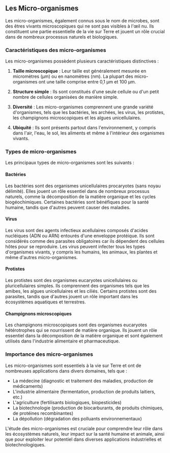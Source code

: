 ## Les Micro-organismes

Les micro-organismes, également connus sous le nom de microbes, sont des êtres vivants microscopiques qui ne sont pas visibles à l'œil nu. Ils constituent une partie essentielle de la vie sur Terre et jouent un rôle crucial dans de nombreux processus naturels et biologiques.

### Caractéristiques des micro-organismes

Les micro-organismes possèdent plusieurs caractéristiques distinctives :

1. **Taille microscopique** : Leur taille est généralement mesurée en micromètres (μm) ou en nanomètres (nm). La plupart des micro-organismes ont une taille comprise entre 0,1 μm et 100 μm.

2. **Structure simple** : Ils sont constitués d'une seule cellule ou d'un petit nombre de cellules organisées de manière simple.

3. **Diversité** : Les micro-organismes comprennent une grande variété d'organismes, tels que les bactéries, les archées, les virus, les protistes, les champignons microscopiques et les algues unicellulaires.

4. **Ubiquité** : Ils sont présents partout dans l'environnement, y compris dans l'air, l'eau, le sol, les aliments et même à l'intérieur des organismes vivants.

### Types de micro-organismes

Les principaux types de micro-organismes sont les suivants :

#### Bactéries

Les bactéries sont des organismes unicellulaires procaryotes (sans noyau délimité). Elles jouent un rôle essentiel dans de nombreux processus naturels, comme la décomposition de la matière organique et les cycles biogéochimiques. Certaines bactéries sont bénéfiques pour la santé humaine, tandis que d'autres peuvent causer des maladies.

#### Virus

Les virus sont des agents infectieux acellulaires composés d'acides nucléiques (ADN ou ARN) entourés d'une enveloppe protéique. Ils sont considérés comme des parasites obligatoires car ils dépendent des cellules hôtes pour se reproduire. Les virus peuvent infecter tous les types d'organismes vivants, y compris les humains, les animaux, les plantes et même d'autres micro-organismes.

#### Protistes

Les protistes sont des organismes eucaryotes unicellulaires ou pluricellulaires simples. Ils comprennent des organismes tels que les amibes, les algues unicellulaires et les ciliés. Certains protistes sont des parasites, tandis que d'autres jouent un rôle important dans les écosystèmes aquatiques et terrestres.

#### Champignons microscopiques

Les champignons microscopiques sont des organismes eucaryotes hétérotrophes qui se nourrissent de matière organique. Ils jouent un rôle essentiel dans la décomposition de la matière organique et sont également utilisés dans l'industrie alimentaire et pharmaceutique.

### Importance des micro-organismes

Les micro-organismes sont essentiels à la vie sur Terre et ont de nombreuses applications dans divers domaines, tels que :

- La médecine (diagnostic et traitement des maladies, production de médicaments)
- L'industrie alimentaire (fermentation, production de produits laitiers, etc.)
- L'agriculture (fertilisants biologiques, biopesticides)
- La biotechnologie (production de biocarburants, de produits chimiques, de protéines recombinantes)
- La dépollution (dégradation des polluants environnementaux)

L'étude des micro-organismes est cruciale pour comprendre leur rôle dans les écosystèmes naturels, leur impact sur la santé humaine et animale, ainsi que pour exploiter leur potentiel dans diverses applications industrielles et biotechnologiques.
